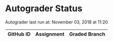 # Autograder Status
Autograder last run at: November 03, 2018 at 11:20

| GitHub ID | Assignment | Graded Branch |
|-----------|------------|---------------|
